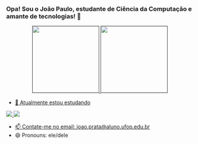 ### Opa! Sou o João Paulo, estudante de Ciência da Computação e amante de tecnologias! 👋

  <div align="center">
  <a href="">
  <img height="180em" src="https://github-readme-stats.vercel.app/api?username=joaopauloprata&show_icons=true&theme=dracula&include_all_commits=true&count_private=true"/>
  <img height="180em" src="https://github-readme-stats.vercel.app/api/top-langs/?username=joaopauloprata&layout=compact&langs_count=7&theme=dracula"/>
</div>
  
- 🌱 Atualmente estou estudando
  
<img src="https://img.shields.io/badge/-Dart-0175C2?style=flat&logo=dart&logoColor=white"> 
 
<img src="https://img.shields.io/badge/-Flutter-02569B?style=flat&logo=flutter&logoColor=white">

- 📫 Contate-me no email: joao.prata@aluno.ufop.edu.br
- 😄 Pronouns: ele/dele
